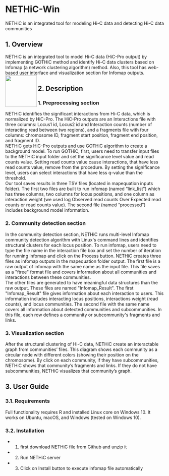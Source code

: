 # NETHiC-Win
NETHiC is an integrated tool for modeling Hi-C data and detecting Hi-C data communities
## 1.	Overview
NETHiC is an integrated tool to model Hi-C data (HiC-Pro output) by implementing GOTHiC method and identify Hi-C data clusters based on Infomap (a network clustering algorithm) method. Also, this tool has web-based user interface and visualization section for Infomap outputs.
<img align="left" width="100" height="100" src="http://www.fillmurray.com/100/100">
## 2.	Description
### 1.	Preprocessing section
NETHiC identifies the significant interactions from Hi-C data, which is normalized by HiC-Pro. The HiC-Pro outputs are an Interactions file with three columns: Locus1 id, Locus2 id and Interaction counts (number of interacting read between two regions), and a fragments file with four columns: chromosome ID, fragment start position, fragment end position, and fragment ID.
<br />
NETHiC gets HiC-Pro outputs and use GOTHiC algorithm to create a background model. To run GOTHiC, first, users need to transfer input files to the NETHiC input folder and set the significance level value and read counts value. Setting read counts value cause interactions, that have less read counts value, remove from the procedure. By setting the significance level, users can select interactions that have less q-value than the threshold.
<br />
Our tool saves results in three TSV files (located in mapequation inputs folder). The first two files are built to run infomap (named “link_list”) which has three columns, two columns for locus positions, and one column as interaction weight (we used log Observed read counts Over Expected read counts or read counts value). The second file (named “processed”) includes background model information.
### 2.	Community detection section
In the community detection section, NETHiC runs multi-level Infomap community detection algorithm with Linux's command lines and identifies structural clusters for each locus position. To run infomap, users need to type the file name in the interaction file box and set the number of iteration for running infomap and click on the Process button. NETHiC creates three files as infomap outputs in the mapequation folder output. The first file is a raw output of infomap with the same name as the input file. This file saves as a "ftree" format file and covers information about all communities and interactions between these communities. 
<br />
The other files are generated to have meaningful data structures than the raw output. These files are named "Infomap_Result". The first  "Infomap_Result" file gives information about each interaction to users. This information includes interacting locus positions, interactions weight (read counts), and locus communities. The second file with the same name covers all information about detected communities and subcommunities. In this file, each row defines a community or subcommunity's fragments and links.
### 3.	Visualization section
After the structural clustering of Hi-C data, NETHiC create an interactable graph from communities’ files. This diagram shows each community as a circular node with different colors (showing their position on the chromosome). By click on each community, if they have subcommunities, NETHiC shows that community’s fragments and links. If they do not have subcommunities, NETHiC visualizes that community’s graph.
## 3.	User Guide
### 3.1.	Requirements
Full functionality requires R and installed Linux core on Windows 10. It works on Ubuntu, macOS, and Windows (tested on Windows 10). 
### 3.2.	Installation
-	1. first download NETHiC file from Github and unzip it
- 2.	Run NETHiC server
- 3.	Click on Install button to execute infomap file automatically
